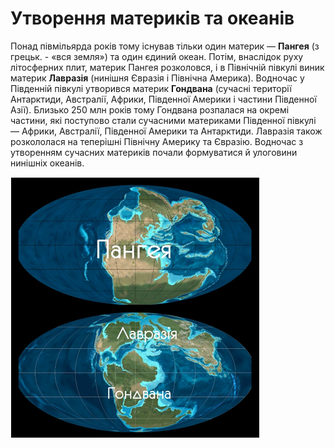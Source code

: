 Утворення материків та океанів
==============================

Понад півмільярда років тому існував тільки один материк — **Пангея** (з
грецьк. - «вся земля») та один єдиний океан. Потім, внаслідок руху
літосферних плит, материк Пангея розколовся, і в Північній півкулі виник
материк **Лавразія** (нинішня Євразія і Північна Америка). Водночас у
Південній півкулі утворився материк **Гондвана** (сучасні території
Антарктиди, Австралії, Африки, Південної Америки і частини Південної
Азії). Близько 250 млн років тому Гондвана розпалася на окремі частини,
які поступово стали сучасними материками Південної півкулі — Африки,
Австралії, Південної Америки та Антарктиди. Лавразія також розкололася
на теперішні Північну Америку та Євразію. Водночас з утворенням сучасних
материків почали формуватися й улоговини нинішніх океанів.

![image](3.png)
